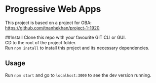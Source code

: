 # Progressive Web Apps
This project is based on a project for OBA: https://github.com/tnanhekhan/project-1-1920

##Install
Clone this repo with your favourite GIT CLI or GUI.  
CD to the root of the project folder.  
Run ` npm install ` to install this project and its necessary dependencies.  

## Usage
Run `npm start` and go to `localhost:3000` to see the dev version running.

